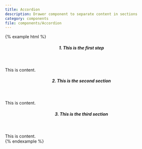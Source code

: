 ```yaml
---
title: Accordion
description: Drawer component to separate content in sections
category: components
file: components/Accordion
---
```


{% example html %}
  <div class="Accordion">
    <section class="Accordion-section has-success">
      <header class="Accordion-sectionHeader" data-js="accordion-trigger">
        <h5 class="display-inlineFlex marginBottom-0"><span class="paddingRight-xs">1.</span> This is the first step</h5>
      </header>
      <div class="Accordion-sectionContentWrapper">
        <div class="Accordion-sectionContent">
          This is content.
        </div>
      </div>
    </section>
    <section class="Accordion-section is-active">
      <header class="Accordion-sectionHeader" data-js="accordion-trigger">
        <h5 class="display-inlineFlex marginBottom-0"><span class="paddingRight-xs">2.</span> This is the second section</h5>
      </header>
      <div class="Accordion-sectionContentWrapper">
        <div class="Accordion-sectionContent">
          This is content.
        </div>
      </div>
    </section>
    <section class="Accordion-section">
      <header class="Accordion-sectionHeader" data-js="accordion-trigger">
        <h5 class="display-inlineFlex marginBottom-0"><span class="paddingRight-xs">3.</span> This is the third section</h5>
      </header>
      <div class="Accordion-sectionContentWrapper">
        <div class="Accordion-sectionContent">
          This is content.
        </div>
      </div>
    </section>
  </div>
{% endexample %}
